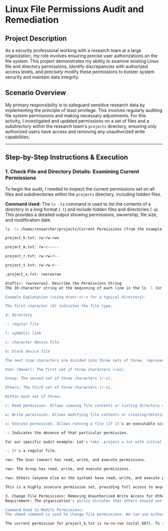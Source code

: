 # Linux File Permissions Audit and Remediation

## Project Description

As a security professional working with a research team at a large organization, my role involves ensuring precise user authorizations on the file system. This project demonstrates my ability to examine existing Linux file and directory permissions, identify discrepancies with authorized access levels, and precisely modify these permissions to bolster system security and maintain data integrity.

## Scenario Overview

My primary responsibility is to safeguard sensitive research data by implementing the principle of least privilege. This involves regularly auditing file system permissions and making necessary adjustments. For this activity, I investigated and updated permissions on a set of files and a subdirectory within the research team's `projects` directory, ensuring only authorized users have access and removing any unauthorized write capabilities.

---

## Step-by-Step Instructions & Execution

### 1. Check File and Directory Details: Examining Current Permissions

To begin the audit, I needed to inspect the current permissions set on all files and subdirectories within the `projects` directory, including hidden files.

**Command Used:**
The `ls -la` command is used to list the contents of a directory in a long format (`-l`) and include hidden files and directories (`-a`). This provides a detailed output showing permissions, ownership, file size, and modification date.

```bash
ls -la /home/researcher/projects/Current Permissions (from the example ls -la output above, or from the provided Current file permissions document):

project_k.txt: rw-rw-rwx

project_m.txt: rw-r-----

project_r.txt: rw-rw-r--

project_t.txt: rw-rw-r--

.project_x.txt: rwxrwxrwx

drafts/: rwxrwxrwx2. Describe the Permissions String
The 10-character string at the beginning of each line in the ls -l (or ls -la) output represents the file or directory permissions. It's a crucial component for understanding access control in Linux.

Example Explanation (using drwxr-xr-x for a typical directory):

The first character (d) indicates the file type.

d: directory

-: regular file

l: symbolic link

c: character device file

b: block device file

The next nine characters are divided into three sets of three, representing permissions for:

User (Owner): The first set of three characters (rwx).

Group: The second set of three characters (r-x).

Others: The third set of three characters (r-x).

Within each set of three:

r: Read permission. Allows viewing file contents or listing directory contents.

w: Write permission. Allows modifying file contents or creating/deleting files within a directory.

x: Execute permission. Allows running a file (if it's an executable script/program) or entering/traversing a directory.

-: Indicates the absence of that particular permission.

For our specific audit example: Let's take .project_x.txt with initial permissions rwxrwxrwx.

-: It's a regular file.

rwx: The User (owner) has read, write, and execute permissions.

rwx: The Group has read, write, and execute permissions.

rwx: Others (anyone else on the system) have read, write, and execute permissions.

This is a highly insecure permission set, providing full access to anyone.

3. Change File Permissions: Removing Unauthorized Write Access for Others
Requirement: The organization's policy dictates that others should not have write access to any files. Based on the initial ls -la output, project_k.txt currently has rwx (read, write, execute) for "others," which violates this policy.

Command Used to Modify Permissions:
The chmod command is used to change file permissions. We can use either symbolic mode or octal mode. Here, I'll use octal mode for precision.

The current permission for project_k.txt is rw-rw-rwx (octal 667). To remove write access for "others" while retaining read access, the "others" permission needs to change from 7 (rwx) to 4 (r--). This means the target permission will be rw-rw-r-- (octal 664).
